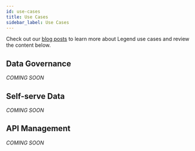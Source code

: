 ```yaml
---
id: use-cases
title: Use Cases
sidebar_label: Use Cases
---
```


Check out our [blog posts](https://legend.finos.org/docs/community/legend-media#blog-posts) to learn more about Legend use cases and review the content below.
## Data Governance
_COMING SOON_

## Self-serve Data
_COMING SOON_

## API Management
_COMING SOON_